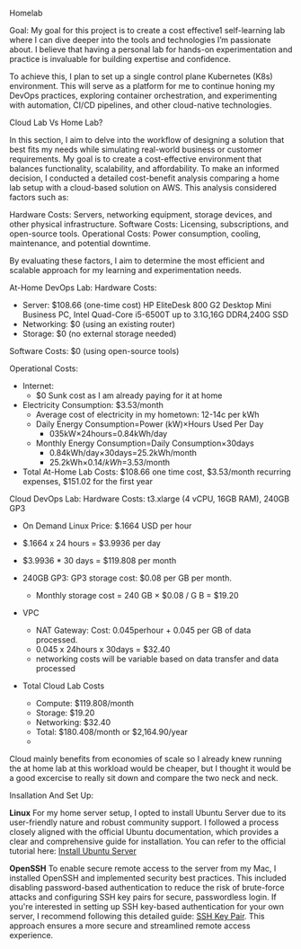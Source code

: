 Homelab

Goal: 
My goal for this project is to create a cost effective1 self-learning lab where I can dive deeper into the tools and technologies I’m passionate about. I believe that having a personal lab for hands-on experimentation and practice is invaluable for building expertise and confidence. 

To achieve this, I plan to set up a single control plane Kubernetes (K8s) environment. This will serve as a platform for me to continue honing my DevOps practices, exploring container orchestration, and experimenting with automation, CI/CD pipelines, and other cloud-native technologies.

Cloud Lab Vs Home Lab?

In this section, I aim to delve into the workflow of designing a solution that best fits my needs while simulating real-world business or customer requirements. My goal is to create a cost-effective environment that balances functionality, scalability, and affordability. To make an informed decision, I conducted a detailed cost-benefit analysis comparing a home lab setup with a cloud-based solution on AWS. This analysis considered factors such as:

Hardware Costs: Servers, networking equipment, storage devices, and other physical infrastructure.
Software Costs: Licensing, subscriptions, and open-source tools.
Operational Costs: Power consumption, cooling, maintenance, and potential downtime.

By evaluating these factors, I aim to determine the most efficient and scalable approach for my learning and experimentation needs.

At-Home DevOps Lab: 
Hardware Costs:
- Server: $108.66 (one-time cost) HP EliteDesk 800 G2 Desktop Mini Business PC, Intel Quad-Core i5-6500T up to 3.1G,16G DDR4,240G SSD
- Networking: $0 (using an existing router)
- Storage: $0 (no external storage needed)

Software Costs: $0 (using open-source tools)

Operational Costs:
- Internet:
  - $0 Sunk cost as I am already paying for it at home
- Electricity Consumption: $3.53/month
  - Average cost of electricity in my hometown: 12-14c per kWh
  - Daily Energy Consumption=Power (kW)×Hours Used Per Day
    - 035kW×24hours=0.84kWh/day
  - Monthly Energy Consumption=Daily Consumption×30days
    - 0.84kWh/day×30days=25.2kWh/month
    - 25.2kWh×$0.14/kWh=$3.53/month
- Total At-Home Lab Costs: $108.66 one time cost, $3.53/month recurring expenses, $151.02 for the first year

Cloud DevOps Lab:
Hardware Costs: t3.xlarge (4 vCPU, 16GB RAM), 240GB GP3
- On Demand Linux Price: $.1664 USD per hour
- $.1664 x 24 hours = $3.9936 per day
- $3.9936 * 30 days = $119.808 per month
- 240GB GP3: GP3 storage cost: $0.08 per GB per month.
  - Monthly storage cost = 240 GB × $0.08 / G B = $19.20
- VPC
  - NAT Gateway: Cost: 0.045perhour + 0.045 per GB of data processed.
  - 0.045 x 24hours x 30days = $32.40
  - networking costs will be variable based on data transfer and data processed

- Total Cloud Lab Costs
  - Compute: $119.808/month
  - Storage: $19.20
  - Networking: $32.40
  - Total: $180.408/month or $2,164.90/year
  - 
Cloud mainly benefits from economies of scale so I already knew running the at home lab at this workload would be cheaper, but I thought it would be a good excercise to really sit down and compare the two neck and neck.


Insallation And Set Up:

**Linux**
For my home server setup, I opted to install Ubuntu Server due to its user-friendly nature and robust community support. I followed a process closely aligned with the official Ubuntu documentation, which provides a clear and comprehensive guide for installation. You can refer to the official tutorial here: [Install Ubuntu Server](https://ubuntu.com/tutorials/install-ubuntu-server#1-overview)

**OpenSSH**
To enable secure remote access to the server from my Mac, I installed OpenSSH and implemented security best practices. This included disabling password-based authentication to reduce the risk of brute-force attacks and configuring SSH key pairs for secure, passwordless login. If you're interested in setting up SSH key-based authentication for your own server, I recommend following this detailed guide:  [SSH Key Pair](https://www.digitalocean.com/community/tutorials/how-to-configure-ssh-key-based-authentication-on-a-linux-server). This approach ensures a more secure and streamlined remote access experience.
